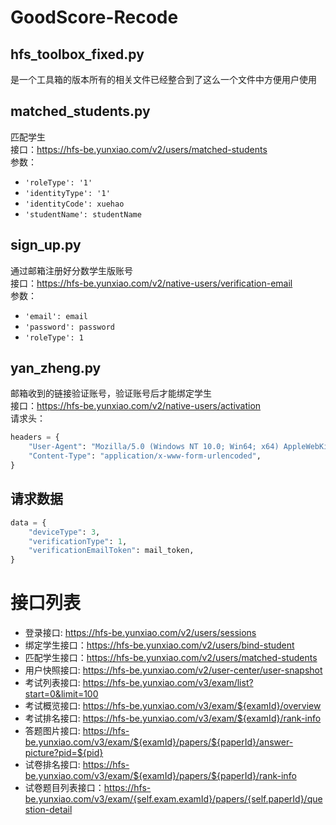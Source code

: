 # GoodScore-Recode

## hfs_toolbox_fixed.py
是一个工具箱的版本所有的相关文件已经整合到了这么一个文件中方便用户使用

## matched_students.py
匹配学生  
接口：https://hfs-be.yunxiao.com/v2/users/matched-students  
参数：  
- `'roleType': '1'`  
- `'identityType': '1'`  
- `'identityCode': xuehao`  
- `'studentName': studentName`   

## sign_up.py
通过邮箱注册好分数学生版账号  
接口：https://hfs-be.yunxiao.com/v2/native-users/verification-email  
参数：  
- `'email': email`  
- `'password': password`  
- `'roleType': 1`

## yan_zheng.py
邮箱收到的链接验证账号，验证账号后才能绑定学生  
接口：https://hfs-be.yunxiao.com/v2/native-users/activation  
请求头：  
```python
headers = {
    "User-Agent": "Mozilla/5.0 (Windows NT 10.0; Win64; x64) AppleWebKit/537.36 (KHTML, like Gecko) Chrome/101.0.0.0 Safari/537.36",
    "Content-Type": "application/x-www-form-urlencoded",
}
```

## 请求数据

```python
data = {
    "deviceType": 3,
    "verificationType": 1,
    "verificationEmailToken": mail_token,
}
```

# 接口列表
- 登录接口: https://hfs-be.yunxiao.com/v2/users/sessions     
- 绑定学生接口：https://hfs-be.yunxiao.com/v2/users/bind-student    
- 匹配学生接口：https://hfs-be.yunxiao.com/v2/users/matched-students     
- 用户快照接口: https://hfs-be.yunxiao.com/v2/user-center/user-snapshot  
- 考试列表接口: https://hfs-be.yunxiao.com/v3/exam/list?start=0&limit=100    
- 考试概览接口: https://hfs-be.yunxiao.com/v3/exam/${examId}/overview    
- 考试排名接口: https://hfs-be.yunxiao.com/v3/exam/${examId}/rank-info  
- 答题图片接口: https://hfs-be.yunxiao.com/v3/exam/${examId}/papers/${paperId}/answer-picture?pid=${pid}    
- 试卷排名接口: https://hfs-be.yunxiao.com/v3/exam/${examId}/papers/${paperId}/rank-info    
- 试卷题目列表接口：https://hfs-be.yunxiao.com/v3/exam/{self.exam.examId}/papers/{self.paperId}/question-detail  
